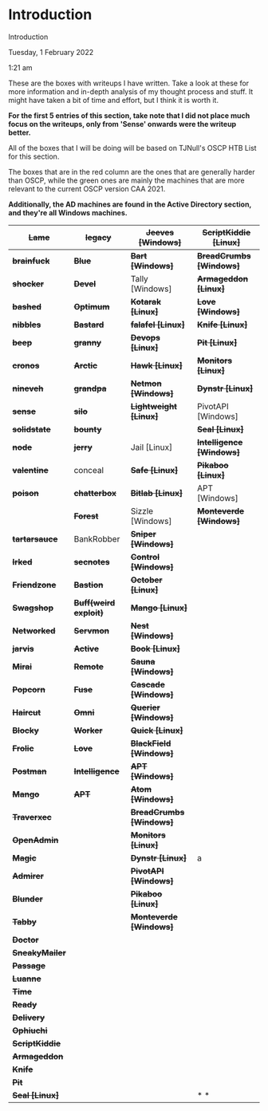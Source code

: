 # Introduction

Introduction

Tuesday, 1 February 2022

1:21 am

These are the boxes with writeups I have written. Take a look at these for more information and in-depth analysis of my thought process and stuff. It might have taken a bit of time and effort, but I think it is worth it.

&#x20;

**For the first 5 entries of this section, take note that I did not place much focus on the writeups, only from 'Sense' onwards were the writeup better.**

&#x20;

All of the boxes that I will be doing will be based on TJNull's OSCP HTB List for this section.

The boxes that are in the red column are the ones that are generally harder than OSCP, while the green ones are mainly the machines that are more relevant to the current OSCP version CAA 2021.

&#x20;

**Additionally, the AD machines are found in the Active Directory section, and they're all Windows machines.**

&#x20;

| ~~**Lame**~~          | ~~**legacy**~~              | ~~**Jeeves \[Windows]**~~      | ~~**ScriptKiddie \[Linux]**~~   |
| --------------------- | --------------------------- | ------------------------------ | ------------------------------- |
| ~~**brainfuck**~~     | ~~**Blue**~~                | ~~**Bart \[Windows]**~~        | ~~**BreadCrumbs \[Windows]**~~  |
| ~~**shocker**~~       | ~~**Devel**~~               | Tally \[Windows]               | ~~**Armageddon \[Linux]**~~     |
| ~~**bashed**~~        | ~~**Optimum**~~             | ~~**Kotarak \[Linux]**~~       | ~~**Love \[Windows]**~~         |
| ~~**nibbles**~~       | ~~**Bastard**~~             | ~~**falafel \[Linux]**~~       | ~~**Knife \[Linux]**~~          |
| ~~**beep**~~          | ~~**granny**~~              | ~~**Devops \[Linux]**~~        | ~~**Pit \[Linux]**~~            |
| ~~**cronos**~~        | ~~**Arctic**~~              | ~~**Hawk \[Linux]**~~          | ~~**Monitors \[Linux]**~~       |
| ~~**nineveh**~~       | ~~**grandpa**~~             | ~~**Netmon \[Windows]**~~      | ~~**Dynstr \[Linux]**~~         |
| ~~**sense**~~         | ~~**silo**~~                | ~~**Lightweight \[Linux]**~~   | PivotAPI \[Windows]             |
| ~~**solidstate**~~    | ~~**bounty**~~              |                                | ~~**Seal \[Linux]**~~           |
| ~~**node**~~          | ~~**jerry**~~               | Jail \[Linux]                  | ~~**Intelligence \[Windows]**~~ |
| ~~**valentine**~~     | conceal                     | ~~**Safe \[Linux]**~~          | ~~**Pikaboo \[Linux]**~~        |
| ~~**poison**~~        | ~~**chatterbox**~~          | ~~**Bitlab \[Linux]**~~        | APT \[Windows]                  |
|                       | ~~**Forest**~~              | Sizzle \[Windows]              | ~~**Monteverde \[Windows]**~~   |
| ~~**tartarsauce**~~   | BankRobber                  | ~~**Sniper \[Windows]**~~      |                                 |
| ~~**Irked**~~         | ~~**secnotes**~~            | ~~**Control \[Windows]**~~     |                                 |
| ~~**Friendzone**~~    | ~~**Bastion**~~             | ~~**October \[Linux]**~~       |                                 |
| ~~**Swagshop**~~      | ~~**Buff(weird exploit)**~~ | ~~**Mango \[Linux]**~~         |                                 |
| ~~**Networked**~~     | ~~**Servmon**~~             | ~~**Nest \[Windows]**~~        |                                 |
| ~~**jarvis**~~        | ~~**Active**~~              | ~~**Book \[Linux]**~~          |                                 |
| ~~**Mirai**~~         | ~~**Remote**~~              | ~~**Sauna \[Windows]**~~       |                                 |
| ~~**Popcorn**~~       | ~~**Fuse**~~                | ~~**Cascade \[Windows]**~~     |                                 |
| ~~**Haircut**~~       | ~~**Omni**~~                | ~~**Querier \[Windows]**~~     |                                 |
| ~~**Blocky**~~        | ~~**Worker**~~              | ~~**Quick \[Linux]**~~         |                                 |
| ~~**Frolic**~~        | ~~**Love**~~                | ~~**BlackField \[Windows]**~~  |                                 |
| ~~**Postman**~~       | ~~**Intelligence**~~        | ~~**APT \[Windows]**~~         |                                 |
| ~~**Mango**~~         | ~~**APT**~~                 | ~~**Atom \[Windows]**~~        |                                 |
| ~~**Traverxec**~~     |                             | ~~**BreadCrumbs \[Windows]**~~ |                                 |
| ~~**OpenAdmin**~~     |                             | ~~**Monitors \[Linux]**~~      |                                 |
| ~~**Magic**~~         |                             | ~~**Dynstr \[Linux]**~~        | a                               |
| ~~**Admirer**~~       |                             | ~~**PivotAPI \[Windows]**~~    |                                 |
| ~~**Blunder**~~       |                             | ~~**Pikaboo \[Linux]**~~       |                                 |
| ~~**Tabby**~~         |                             | ~~**Monteverde \[Windows]**~~  |                                 |
| ~~**Doctor**~~        |                             |                                |                                 |
| ~~**SneakyMailer**~~  |                             |                                |                                 |
| ~~**Passage**~~       |                             |                                |                                 |
| ~~**Luanne**~~        |                             |                                |                                 |
| ~~**Time**~~          |                             |                                |                                 |
| ~~**Ready**~~         |                             |                                |                                 |
| ~~**Delivery**~~      |                             |                                |                                 |
| ~~**Ophiuchi**~~      |                             |                                |                                 |
| ~~**ScriptKiddie**~~  |                             |                                |                                 |
| ~~**Armageddon**~~    |                             |                                |                                 |
| ~~**Knife**~~         |                             |                                |                                 |
| ~~**Pit**~~           |                             |                                |                                 |
| ~~**Seal \[Linux]**~~ |                             |                                | \* \*                           |
